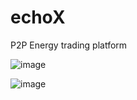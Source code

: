 # echoX
P2P Energy trading platform

![image](https://github.com/Paulo1661/echoX/assets/51319313/b855739e-ba55-4d97-acbe-f2c595e2affa)

![image](https://github.com/Paulo1661/echoX/assets/51319313/57a89b19-59c0-4ecf-88e6-67ab260d17ea)
